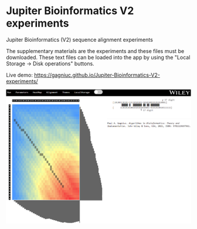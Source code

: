 # Jupiter Bioinformatics V2 experiments
Jupiter Bioinformatics (V2) sequence alignment experiments

The supplementary materials are the experiments and these files must be downloaded. These text files can be loaded into the app by using the "Local Storage -> Disk operations" buttons.

Live demo: https://gagniuc.github.io/Jupiter-Bioinformatics-V2-experiments/

![screenshot](https://github.com/Gagniuc/Jupiter-Bioinformatics-V2-experiments/blob/main/Bio-Jupiter.PNG)
